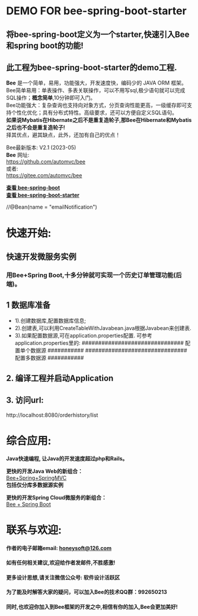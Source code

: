 
DEMO FOR bee-spring-boot-starter
=========
## 将bee-spring-boot定义为一个starter,快速引入Bee和spring boot的功能! 
## 此工程为bee-spring-boot-starter的demo工程. 

**Bee** 是一个简单，易用，功能强大，开发速度快，编码少的 JAVA ORM 框架。  
Bee简单易用：单表操作、多表关联操作，可以不用写sql,极少语句就可以完成SQL操作；**概念简单**,10分钟即可入门。  
Bee功能强大：复杂查询也支持向对象方式，分页查询性能更高，一级缓存即可支持个性化优化；具有分布式特性。高级要求，还可以方便自定义SQL语句。  
**如果说Mybatis在Hibernate之后不是重复造轮子,那Bee在Hibernate和Mybatis之后也不会是重复造轮子!**  
择其优点，避其缺点，此外，还加有自己的优点！   

Bee最新版本: V2.1 (2023-05)  
**Bee** 网址:  
https://github.com/automvc/bee  
或者:  
https://gitee.com/automvc/bee  

**[查看 bee-spring-boot](../../../bee-springboot)**  
**[查看 bee-spring-boot-starter](../../../bee-spring-boot-starter)** 

//@Bean(name = "emailNotification")

快速开始:
=========	
## 快速开发微服务实例  
### 用Bee+Spring Boot,十多分钟就可实现一个历史订单管理功能(后端)。  
## 1 数据库准备 
*  1).创建数据库,配置数据库信息; 
*  2).创建表,可以利用CreateTableWithJavabean.java根据Javabean来创建表. 
*  3).如果配置数据源,可在application.properties配置. 
可参考application.properties里的: 
############################### 配置单个数据源 ########### 
############################### 配置多数据源 ########### 	

## 2. 编译工程并启动Application  
## 3. 访问url:  
http://localhost:8080/orderhistory/list 

综合应用:
=========	
**Java快速编程, 让Java的开发速度超过php和Rails。**  

**更快的开发Java Web的新组合：**  
[Bee+Spring+SpringMVC](../../../../aiteasoft/bee-spring-springmvc)  
**包括仅分库多数据源实例**	

**更快的开发Spring Cloud微服务的新组合：**  
[Bee + Spring Boot](../../../bee-springboot)  

联系与欢迎:
=========	
#### 作者的电子邮箱email:    honeysoft@126.com  
#### 如有任何相关建议,欢迎给作者发邮件,不胜感激!  
#### 更多设计思想,请关注微信公众号: 软件设计活跃区  

#### 为了能及时解答大家的疑问，可以加入Bee的技术QQ群：992650213

#### 同时,也欢迎你加入到Bee框架的开发之中,相信有你的加入,Bee会更加美好! 
